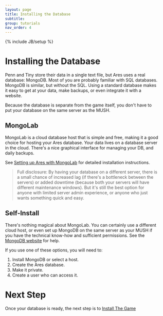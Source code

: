 ```yaml
---
layout: page
title: Installing the Database
subtitle: 
group: tutorials
nav_order: 4
---
```

{% include JB/setup %}

# Installing the Database

Penn and Tiny store their data in a single text file, but Ares uses a real database: MongoDB.  Most of you are probably familiar with SQL databases.  MongoDB is similar, but without the SQL.  Using a standard database makes it easy to get at your data, make backups, or even integrate it with a website.

Because the database is separate from the game itself, you don't have to put your database on the same server as the MUSH.

## MongoLab

MongoLab is a cloud database host that is simple and free, making it a good choice for hosting your Ares database.  Your data lives on a database server in the cloud.  There's a nice graphical interface for managing your DB, and daily backups.

See [Setting up Ares with MongoLab]({{site.siteroot}}tutorials/db-mongolab-setup.html) for detailed installation instructions.

> Full disclosure:  By having your database on a different server, there is a small chance of increased lag (if there's a bottleneck between the servers) or added downtime (because both your servers will have different maintenance windows).  But it's still the best option for anyone with limited server admin experience, or anyone who just wants something quick and easy.

## Self-Install

There's nothing magical about MongoLab.  You can certainly use a different cloud host, or even set up MongoDB on the same server as your MUSH if you have the technical know-how and sufficient permissions.  See the [MongoDB website](http://docs.mongodb.org/manual/installation/) for help.

If you use one of these options, you will need to:

1. Install MongoDB or select a host.
2. Create the Ares database.
3. Make it private.
4. Create a user who can access it.

# Next Step

Once your database is ready, the next step is to [Install The Game]({{site.siteroot}}tutorials/install-code.html)




